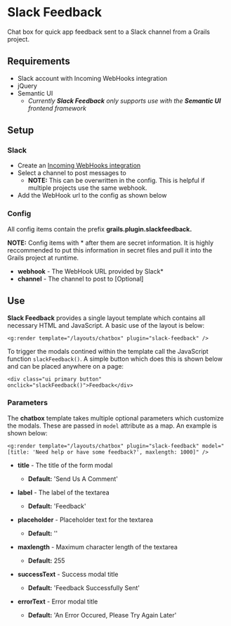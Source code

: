 Slack Feedback
=========

Chat box for quick app feedback sent to a Slack channel from a Grails project.

## Requirements

- Slack account with Incoming WebHooks integration
- jQuery
- Semantic UI
	- *Currently **Slack Feedback** only supports use with the **Semantic UI** frontend framework*

## Setup

### Slack

- Create an [Incoming WebHooks integration](https://my.slack.com/services/new/incoming-webhook)
- Select a channel to post messages to
	- **NOTE:** This can be overwritten in the config. This is helpful if multiple projects use the same webhook.
- Add the WebHook url to the config as shown below

### Config

All config items contain the prefix **grails.plugin.slackfeedback.**

**NOTE:** Config items with * after them are secret information. It is highly reccommended to put this information in secret files and pull it into the Grails project at runtime.

- **webhook** - The WebHook URL provided by Slack*
- **channel** - The channel to post to [Optional]

## Use

**Slack Feedback** provides a single layout template which contains all necessary HTML and JavaScript. A basic use of the layout is below:

```
<g:render template="/layouts/chatbox" plugin="slack-feedback" />
```

To trigger the modals contined within the template call the JavaScript function `slackFeedback()`. A simple button which does this is shown below and can be placed anywhere on a page:

```
<div class="ui primary button" onclick="slackFeedback()">Feedback</div>
```

### Parameters

The **chatbox** template takes multiple optional parameters which customize the modals. These are passed in `model` attribute as a map. An example is shown below:

```
<g:render template="/layouts/chatbox" plugin="slack-feedback" model="[title: 'Need help or have some feedback?', maxlength: 1000]" />
```

- **title** - The title of the form modal
	- **Default:** 'Send Us A Comment'

- **label** - The label of the textarea
	- **Default:** 'Feedback'

- **placeholder** - Placeholder text for the textarea
	- **Default:** ''

- **maxlength** - Maximum character length of the textarea
	- **Default:** 255

- **successText** - Success modal title
	- **Default:** 'Feedback Successfully Sent'

- **errorText** - Error modal title
	- **Default:** 'An Error Occured, Please Try Again Later'